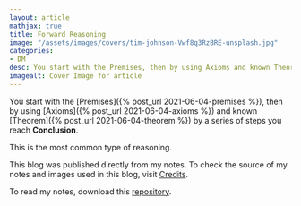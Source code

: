 ```yaml
---
layout: article
mathjax: true
title: Forward Reasoning
image: "/assets/images/covers/tim-johnson-Vwf8q3RzBRE-unsplash.jpg"
categories:
- DM
desc: You start with the Premises, then by using Axioms and known Theorem by a series of steps you reach Conclusion. 
imagealt: Cover Image for article
---
```


You start with the [Premises]({% post_url 2021-06-04-premises %}), then by using [Axioms]({% post_url 2021-06-04-axioms %}) and known [Theorem]({% post_url 2021-06-04-theorem %}) by a series of steps you reach <b>Conclusion</b>.

This is the most common type of reasoning.

This blog was published directly from my notes.
To check the source of my notes and images used in this blog, visit <a href="/credits.html" target="_blank">Credits</a>.

To read my notes, download this <a href="https://github.com/bovem/CS" target="blank">repository</a>.